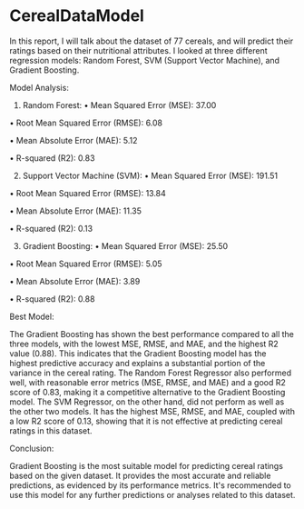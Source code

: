 # CerealDataModel
In this report, I will talk about the dataset of 77 cereals, and will predict their ratings based on their nutritional attributes. I looked at three different regression models: Random Forest, SVM (Support Vector Machine), and Gradient Boosting. 

Model Analysis:
1. Random Forest:
•	Mean Squared Error (MSE): 37.00

•	Root Mean Squared Error (RMSE): 6.08

•	Mean Absolute Error (MAE): 5.12

•	R-squared (R2): 0.83

 
2. Support Vector Machine (SVM):
•	Mean Squared Error (MSE): 191.51

•	Root Mean Squared Error (RMSE): 13.84

•	Mean Absolute Error (MAE): 11.35

•	R-squared (R2): 0.13

 
3. Gradient Boosting:
•	Mean Squared Error (MSE): 25.50

•	Root Mean Squared Error (RMSE): 5.05

•	Mean Absolute Error (MAE): 3.89

•	R-squared (R2): 0.88

 
Best Model:

The Gradient Boosting has shown the best performance compared to all the three models, with the lowest MSE, RMSE, and MAE, and the highest R2 value (0.88). This indicates that the Gradient Boosting model has the highest predictive accuracy and explains a substantial portion of the variance in the cereal rating.
 The Random Forest Regressor also performed well, with reasonable error metrics (MSE, RMSE, and MAE) and a good R2 score of 0.83, making it a competitive alternative to the Gradient Boosting model. The SVM Regressor, on the other hand, did not perform as well as the other two models. It has the highest MSE, RMSE, and MAE, coupled with a low R2 score of 0.13, showing that it is not effective at predicting cereal ratings in this dataset.
 
Conclusion: 

Gradient Boosting is the most suitable model for predicting cereal ratings based on the given dataset. It provides the most accurate and reliable predictions, as evidenced by its performance metrics. It's recommended to use this model for any further predictions or analyses related to this dataset. 
